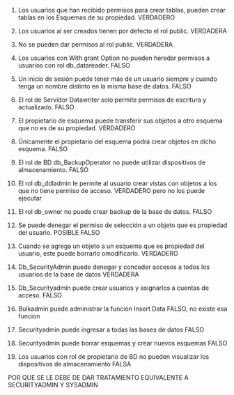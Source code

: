 


1. Los usuarios que han recibido permisos para crear tablas, pueden crear tablas en los
 Esquemas de su propiedad.
VERDADERO

2. Los usuarios al ser creados tienen por defecto el rol public. VERDADERA

3. No se pueden dar permisos al rol public. VERDADERA

4. Los usuarios con With grant Option no pueden heredar permisos a usuarios con rol
db_datareader. FALSO	

5. Un inicio de sesión puede tener más de un usuario siempre y cuando tenga un nombre
distinto en la misma base de datos. FALSO

6. El rol de Servidor Datawriter solo permite permisos de escritura y actualizado. FALSO

7. El propietario de esquema puede transferir sus objetos a otro esquema que no es de su
propiedad. VERDADERO

8. Únicamente el propietario del esquema podrá crear objetos en dicho esquema. FALSO

9. El rol de BD db_BackupOperator no puede utilizar dispositivos de almacenamiento. FALSO

10. El rol db_ddladmin le permite al usuario crear vistas con objetos a los que no tiene
permiso de acceso. VERDADERO pero no los puede ejecutar

11. El rol db_owner no puede crear backup de la base de datos. FALSO

12. Se puede denegar el permiso de selección a un objeto que es propiedad del usuario. POSIBLE FALSO

13. Cuando se agrega un objeto a un esquema que es propiedad del usuario, este puede
borrarlo omodificarlo. VERDADERO

14. Db_SecurityAdmin puede denegar y conceder accesos a todos los usuarios de la base de
datos VERDADERA

15. Db_Securityadmin puede crear usuarios y asignarlos a cuentas de acceso. FALSO


17. Bulkadmin puede administrar la función Insert Data
FALSO, no existe esa funcion

18. Securityadmin puede ingresar a todas las bases de datos FALSO

19. Securityadmin puede borrar esquemas y crear nuevos esquemas FALSO
 
20. Los usuarios con rol de propietario de BD no pueden visualizar los dispositivos de
almacenamiento FALSA


POR QUE SE LE DEBE DE DAR TRATAMIENTO EQUIVALENTE A SECURITYADMIN Y SYSADMIN
